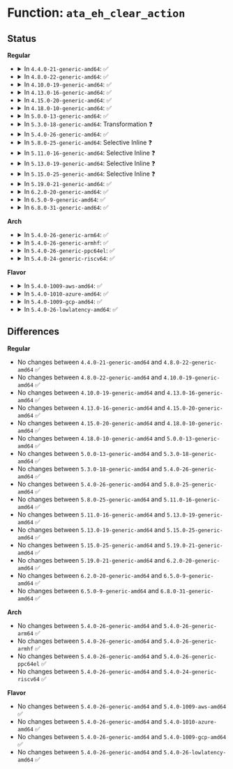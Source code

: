 # Function: <code>ata_eh_clear_action</code>

## Status
<b>Regular</b>
<ul>
<li>
<details>
<summary>In <code>4.4.0-21-generic-amd64</code>: ✅</summary>

```c
void ata_eh_clear_action(struct ata_link * link, struct ata_device * dev, struct ata_eh_info * ehi, unsigned int action)
```

```json
{
  "name": "ata_eh_clear_action",
  "collision_type": "Unique Static",
  "inline_type": "No",
  "funcs": [
    {
      "addr": 18446744071584959504,
      "name": "ata_eh_clear_action",
      "external": false,
      "loc": "drivers/ata/libata-eh.c:442",
      "file": "drivers/ata/libata-eh.c",
      "inline": "seen, unknown",
      "caller_inline": [],
      "caller_func": [
        "drivers/ata/libata-eh.c:ata_eh_detach_dev",
        "drivers/ata/libata-eh.c:ata_eh_detach_dev",
        "drivers/ata/libata-eh.c:ata_eh_about_to_do",
        "drivers/ata/libata-eh.c:ata_eh_autopsy",
        "drivers/ata/libata-eh.c:ata_eh_reset",
        "drivers/ata/libata-eh.c:ata_eh_reset",
        "drivers/ata/libata-eh.c:ata_eh_recover",
        "drivers/ata/libata-eh.c:ata_eh_recover",
        "drivers/ata/libata-eh.c:ata_eh_recover",
        "drivers/ata/libata-eh.c:ata_eh_recover"
      ]
    }
  ],
  "symbols": [
    {
      "addr": 18446744071584959504,
      "name": "ata_eh_clear_action",
      "section": ".text",
      "bind": "STB_LOCAL",
      "size": 208
    }
  ]
}
```
</details>
</li>
<li>
<details>
<summary>In <code>4.8.0-22-generic-amd64</code>: ✅</summary>

```c
void ata_eh_clear_action(struct ata_link * link, struct ata_device * dev, struct ata_eh_info * ehi, unsigned int action)
```

```json
{
  "name": "ata_eh_clear_action",
  "collision_type": "Unique Static",
  "inline_type": "No",
  "funcs": [
    {
      "addr": 18446744071585326736,
      "name": "ata_eh_clear_action",
      "external": false,
      "loc": "drivers/ata/libata-eh.c:442",
      "file": "drivers/ata/libata-eh.c",
      "inline": "seen, unknown",
      "caller_inline": [],
      "caller_func": [
        "drivers/ata/libata-eh.c:ata_eh_recover",
        "drivers/ata/libata-eh.c:ata_eh_recover",
        "drivers/ata/libata-eh.c:ata_eh_recover",
        "drivers/ata/libata-eh.c:ata_eh_recover",
        "drivers/ata/libata-eh.c:ata_eh_reset",
        "drivers/ata/libata-eh.c:ata_eh_reset",
        "drivers/ata/libata-eh.c:ata_eh_autopsy",
        "drivers/ata/libata-eh.c:ata_eh_about_to_do",
        "drivers/ata/libata-eh.c:ata_eh_detach_dev",
        "drivers/ata/libata-eh.c:ata_eh_detach_dev"
      ]
    }
  ],
  "symbols": [
    {
      "addr": 18446744071585326736,
      "name": "ata_eh_clear_action",
      "section": ".text",
      "bind": "STB_LOCAL",
      "size": 208
    }
  ]
}
```
</details>
</li>
<li>
<details>
<summary>In <code>4.10.0-19-generic-amd64</code>: ✅</summary>

```c
void ata_eh_clear_action(struct ata_link * link, struct ata_device * dev, struct ata_eh_info * ehi, unsigned int action)
```

```json
{
  "name": "ata_eh_clear_action",
  "collision_type": "Unique Static",
  "inline_type": "No",
  "funcs": [
    {
      "addr": 18446744071585527776,
      "name": "ata_eh_clear_action",
      "external": false,
      "loc": "drivers/ata/libata-eh.c:442",
      "file": "drivers/ata/libata-eh.c",
      "inline": "seen, unknown",
      "caller_inline": [],
      "caller_func": [
        "drivers/ata/libata-eh.c:ata_eh_recover",
        "drivers/ata/libata-eh.c:ata_eh_recover",
        "drivers/ata/libata-eh.c:ata_eh_recover",
        "drivers/ata/libata-eh.c:ata_eh_recover",
        "drivers/ata/libata-eh.c:ata_eh_reset",
        "drivers/ata/libata-eh.c:ata_eh_reset",
        "drivers/ata/libata-eh.c:ata_eh_autopsy",
        "drivers/ata/libata-eh.c:ata_eh_about_to_do",
        "drivers/ata/libata-eh.c:ata_eh_detach_dev",
        "drivers/ata/libata-eh.c:ata_eh_detach_dev"
      ]
    }
  ],
  "symbols": [
    {
      "addr": 18446744071585527776,
      "name": "ata_eh_clear_action",
      "section": ".text",
      "bind": "STB_LOCAL",
      "size": 208
    }
  ]
}
```
</details>
</li>
<li>
<details>
<summary>In <code>4.13.0-16-generic-amd64</code>: ✅</summary>

```c
void ata_eh_clear_action(struct ata_link * link, struct ata_device * dev, struct ata_eh_info * ehi, unsigned int action)
```

```json
{
  "name": "ata_eh_clear_action",
  "collision_type": "Unique Static",
  "inline_type": "No",
  "funcs": [
    {
      "addr": 18446744071585612320,
      "name": "ata_eh_clear_action",
      "external": false,
      "loc": "drivers/ata/libata-eh.c:442",
      "file": "drivers/ata/libata-eh.c",
      "inline": "seen, unknown",
      "caller_inline": [],
      "caller_func": [
        "drivers/ata/libata-eh.c:ata_eh_recover",
        "drivers/ata/libata-eh.c:ata_eh_recover",
        "drivers/ata/libata-eh.c:ata_eh_recover",
        "drivers/ata/libata-eh.c:ata_eh_recover",
        "drivers/ata/libata-eh.c:ata_eh_reset",
        "drivers/ata/libata-eh.c:ata_eh_reset",
        "drivers/ata/libata-eh.c:ata_eh_autopsy",
        "drivers/ata/libata-eh.c:ata_eh_about_to_do",
        "drivers/ata/libata-eh.c:ata_eh_detach_dev",
        "drivers/ata/libata-eh.c:ata_eh_detach_dev"
      ]
    }
  ],
  "symbols": [
    {
      "addr": 18446744071585612320,
      "name": "ata_eh_clear_action",
      "section": ".text",
      "bind": "STB_LOCAL",
      "size": 211
    }
  ]
}
```
</details>
</li>
<li>
<details>
<summary>In <code>4.15.0-20-generic-amd64</code>: ✅</summary>

```c
void ata_eh_clear_action(struct ata_link * link, struct ata_device * dev, struct ata_eh_info * ehi, unsigned int action)
```

```json
{
  "name": "ata_eh_clear_action",
  "collision_type": "Unique Static",
  "inline_type": "No",
  "funcs": [
    {
      "addr": 18446744071586044032,
      "name": "ata_eh_clear_action",
      "external": false,
      "loc": "drivers/ata/libata-eh.c:442",
      "file": "drivers/ata/libata-eh.c",
      "inline": "seen, unknown",
      "caller_inline": [],
      "caller_func": [
        "drivers/ata/libata-eh.c:ata_eh_recover",
        "drivers/ata/libata-eh.c:ata_eh_recover",
        "drivers/ata/libata-eh.c:ata_eh_recover",
        "drivers/ata/libata-eh.c:ata_eh_recover",
        "drivers/ata/libata-eh.c:ata_eh_reset",
        "drivers/ata/libata-eh.c:ata_eh_reset",
        "drivers/ata/libata-eh.c:ata_eh_autopsy",
        "drivers/ata/libata-eh.c:ata_eh_about_to_do",
        "drivers/ata/libata-eh.c:ata_eh_detach_dev",
        "drivers/ata/libata-eh.c:ata_eh_detach_dev"
      ]
    }
  ],
  "symbols": [
    {
      "addr": 18446744071586044032,
      "name": "ata_eh_clear_action",
      "section": ".text",
      "bind": "STB_LOCAL",
      "size": 211
    }
  ]
}
```
</details>
</li>
<li>
<details>
<summary>In <code>4.18.0-10-generic-amd64</code>: ✅</summary>

```c
void ata_eh_clear_action(struct ata_link * link, struct ata_device * dev, struct ata_eh_info * ehi, unsigned int action)
```

```json
{
  "name": "ata_eh_clear_action",
  "collision_type": "Unique Static",
  "inline_type": "No",
  "funcs": [
    {
      "addr": 18446744071586291856,
      "name": "ata_eh_clear_action",
      "external": false,
      "loc": "drivers/ata/libata-eh.c:442",
      "file": "drivers/ata/libata-eh.c",
      "inline": "seen, unknown",
      "caller_inline": [],
      "caller_func": [
        "drivers/ata/libata-eh.c:ata_eh_recover",
        "drivers/ata/libata-eh.c:ata_eh_recover",
        "drivers/ata/libata-eh.c:ata_eh_recover",
        "drivers/ata/libata-eh.c:ata_eh_recover",
        "drivers/ata/libata-eh.c:ata_eh_reset",
        "drivers/ata/libata-eh.c:ata_eh_reset",
        "drivers/ata/libata-eh.c:ata_eh_autopsy",
        "drivers/ata/libata-eh.c:ata_eh_about_to_do",
        "drivers/ata/libata-eh.c:ata_eh_detach_dev",
        "drivers/ata/libata-eh.c:ata_eh_detach_dev"
      ]
    }
  ],
  "symbols": [
    {
      "addr": 18446744071586291856,
      "name": "ata_eh_clear_action",
      "section": ".text",
      "bind": "STB_LOCAL",
      "size": 211
    }
  ]
}
```
</details>
</li>
<li>
<details>
<summary>In <code>5.0.0-13-generic-amd64</code>: ✅</summary>

```c
void ata_eh_clear_action(struct ata_link * link, struct ata_device * dev, struct ata_eh_info * ehi, unsigned int action)
```

```json
{
  "name": "ata_eh_clear_action",
  "collision_type": "Unique Static",
  "inline_type": "No",
  "funcs": [
    {
      "addr": 18446744071586433424,
      "name": "ata_eh_clear_action",
      "external": false,
      "loc": "drivers/ata/libata-eh.c:442",
      "file": "drivers/ata/libata-eh.c",
      "inline": "seen, unknown",
      "caller_inline": [],
      "caller_func": [
        "drivers/ata/libata-eh.c:ata_eh_recover",
        "drivers/ata/libata-eh.c:ata_eh_recover",
        "drivers/ata/libata-eh.c:ata_eh_recover",
        "drivers/ata/libata-eh.c:ata_eh_recover",
        "drivers/ata/libata-eh.c:ata_eh_reset",
        "drivers/ata/libata-eh.c:ata_eh_reset",
        "drivers/ata/libata-eh.c:ata_eh_autopsy",
        "drivers/ata/libata-eh.c:ata_eh_about_to_do",
        "drivers/ata/libata-eh.c:ata_eh_detach_dev",
        "drivers/ata/libata-eh.c:ata_eh_detach_dev"
      ]
    }
  ],
  "symbols": [
    {
      "addr": 18446744071586433424,
      "name": "ata_eh_clear_action",
      "section": ".text",
      "bind": "STB_LOCAL",
      "size": 211
    }
  ]
}
```
</details>
</li>
<li>
<details>
<summary>In <code>5.3.0-18-generic-amd64</code>: Transformation ❓</summary>

```c
void ata_eh_clear_action(struct ata_link * link, struct ata_device * dev, struct ata_eh_info * ehi, unsigned int action)
```

```json
{
  "name": "ata_eh_clear_action",
  "collision_type": "Unique Static",
  "inline_type": "No",
  "funcs": [
    {
      "addr": 0,
      "name": "ata_eh_clear_action",
      "external": false,
      "loc": "drivers/ata/libata-eh.c:425",
      "file": "drivers/ata/libata-eh.c",
      "inline": "seen, unknown",
      "caller_inline": [],
      "caller_func": [
        "drivers/ata/libata-eh.c:ata_eh_recover",
        "drivers/ata/libata-eh.c:ata_eh_recover",
        "drivers/ata/libata-eh.c:ata_eh_recover",
        "drivers/ata/libata-eh.c:ata_eh_revalidate_and_attach",
        "drivers/ata/libata-eh.c:ata_eh_reset",
        "drivers/ata/libata-eh.c:ata_eh_reset",
        "drivers/ata/libata-eh.c:ata_eh_autopsy",
        "drivers/ata/libata-eh.c:ata_eh_about_to_do",
        "drivers/ata/libata-eh.c:ata_eh_detach_dev",
        "drivers/ata/libata-eh.c:ata_eh_detach_dev"
      ]
    }
  ],
  "symbols": [
    {
      "addr": 18446744071586677968,
      "name": "ata_eh_clear_action",
      "section": ".text",
      "bind": "STB_LOCAL",
      "size": 206
    },
    {
      "addr": 18446744071586700862,
      "name": "ata_eh_clear_action.cold",
      "section": ".text",
      "bind": "STB_LOCAL",
      "size": 19
    }
  ]
}
```
</details>
</li>
<li>
<details>
<summary>In <code>5.4.0-26-generic-amd64</code>: ✅</summary>

```c
void ata_eh_clear_action(struct ata_link * link, struct ata_device * dev, struct ata_eh_info * ehi, unsigned int action)
```

```json
{
  "name": "ata_eh_clear_action",
  "collision_type": "Unique Static",
  "inline_type": "No",
  "funcs": [
    {
      "addr": 18446744071586825008,
      "name": "ata_eh_clear_action",
      "external": false,
      "loc": "drivers/ata/libata-eh.c:425",
      "file": "drivers/ata/libata-eh.c",
      "inline": "seen, unknown",
      "caller_inline": [],
      "caller_func": [
        "drivers/ata/libata-eh.c:ata_eh_recover",
        "drivers/ata/libata-eh.c:ata_eh_recover",
        "drivers/ata/libata-eh.c:ata_eh_recover",
        "drivers/ata/libata-eh.c:ata_eh_recover",
        "drivers/ata/libata-eh.c:ata_eh_reset",
        "drivers/ata/libata-eh.c:ata_eh_reset",
        "drivers/ata/libata-eh.c:ata_eh_autopsy",
        "drivers/ata/libata-eh.c:ata_eh_about_to_do",
        "drivers/ata/libata-eh.c:ata_eh_detach_dev",
        "drivers/ata/libata-eh.c:ata_eh_detach_dev"
      ]
    }
  ],
  "symbols": [
    {
      "addr": 18446744071586825008,
      "name": "ata_eh_clear_action",
      "section": ".text",
      "bind": "STB_LOCAL",
      "size": 217
    }
  ]
}
```
</details>
</li>
<li>
<details>
<summary>In <code>5.8.0-25-generic-amd64</code>: Selective Inline ❓</summary>

```c
void ata_eh_clear_action(struct ata_link * link, struct ata_device * dev, struct ata_eh_info * ehi, unsigned int action)
```

```json
{
  "name": "ata_eh_clear_action",
  "collision_type": "Unique Static",
  "inline_type": "Selective",
  "funcs": [
    {
      "addr": 18446744071587647868,
      "name": "ata_eh_clear_action",
      "external": false,
      "loc": "drivers/ata/libata-eh.c:424",
      "file": "drivers/ata/libata-eh.c",
      "inline": "not declared, inlined",
      "caller_inline": [
        "drivers/ata/libata-eh.c:ata_eh_recover",
        "drivers/ata/libata-eh.c:ata_eh_reset",
        "drivers/ata/libata-eh.c:ata_eh_reset",
        "drivers/ata/libata-eh.c:ata_eh_autopsy"
      ],
      "caller_func": [
        "drivers/ata/libata-eh.c:ata_eh_recover",
        "drivers/ata/libata-eh.c:ata_eh_recover",
        "drivers/ata/libata-eh.c:ata_eh_revalidate_and_attach",
        "drivers/ata/libata-eh.c:ata_eh_about_to_do",
        "drivers/ata/libata-eh.c:ata_eh_detach_dev",
        "drivers/ata/libata-eh.c:ata_eh_detach_dev"
      ]
    }
  ],
  "symbols": [
    {
      "addr": 18446744071587627280,
      "name": "ata_eh_clear_action",
      "section": ".text",
      "bind": "STB_LOCAL",
      "size": 217
    }
  ]
}
```
</details>
</li>
<li>
<details>
<summary>In <code>5.11.0-16-generic-amd64</code>: Selective Inline ❓</summary>

```c
void ata_eh_clear_action(struct ata_link * link, struct ata_device * dev, struct ata_eh_info * ehi, unsigned int action)
```

```json
{
  "name": "ata_eh_clear_action",
  "collision_type": "Unique Static",
  "inline_type": "Selective",
  "funcs": [
    {
      "addr": 18446744071587708796,
      "name": "ata_eh_clear_action",
      "external": false,
      "loc": "drivers/ata/libata-eh.c:424",
      "file": "drivers/ata/libata-eh.c",
      "inline": "not declared, inlined",
      "caller_inline": [
        "drivers/ata/libata-eh.c:ata_eh_recover",
        "drivers/ata/libata-eh.c:ata_eh_reset",
        "drivers/ata/libata-eh.c:ata_eh_reset",
        "drivers/ata/libata-eh.c:ata_eh_autopsy"
      ],
      "caller_func": [
        "drivers/ata/libata-eh.c:ata_eh_recover",
        "drivers/ata/libata-eh.c:ata_eh_recover",
        "drivers/ata/libata-eh.c:ata_eh_revalidate_and_attach",
        "drivers/ata/libata-eh.c:ata_eh_about_to_do",
        "drivers/ata/libata-eh.c:ata_eh_detach_dev",
        "drivers/ata/libata-eh.c:ata_eh_detach_dev"
      ]
    }
  ],
  "symbols": [
    {
      "addr": 18446744071587688240,
      "name": "ata_eh_clear_action",
      "section": ".text",
      "bind": "STB_LOCAL",
      "size": 217
    }
  ]
}
```
</details>
</li>
<li>
<details>
<summary>In <code>5.13.0-19-generic-amd64</code>: Selective Inline ❓</summary>

```c
void ata_eh_clear_action(struct ata_link * link, struct ata_device * dev, struct ata_eh_info * ehi, unsigned int action)
```

```json
{
  "name": "ata_eh_clear_action",
  "collision_type": "Unique Static",
  "inline_type": "Selective",
  "funcs": [
    {
      "addr": 18446744071587587615,
      "name": "ata_eh_clear_action",
      "external": false,
      "loc": "drivers/ata/libata-eh.c:424",
      "file": "drivers/ata/libata-eh.c",
      "inline": "not declared, inlined",
      "caller_inline": [
        "drivers/ata/libata-eh.c:ata_eh_recover",
        "drivers/ata/libata-eh.c:ata_eh_reset",
        "drivers/ata/libata-eh.c:ata_eh_reset",
        "drivers/ata/libata-eh.c:ata_eh_autopsy"
      ],
      "caller_func": [
        "drivers/ata/libata-eh.c:ata_eh_recover",
        "drivers/ata/libata-eh.c:ata_eh_recover",
        "drivers/ata/libata-eh.c:ata_eh_revalidate_and_attach",
        "drivers/ata/libata-eh.c:ata_eh_about_to_do",
        "drivers/ata/libata-eh.c:ata_eh_detach_dev",
        "drivers/ata/libata-eh.c:ata_eh_detach_dev"
      ]
    }
  ],
  "symbols": [
    {
      "addr": 18446744071587567424,
      "name": "ata_eh_clear_action",
      "section": ".text",
      "bind": "STB_LOCAL",
      "size": 217
    }
  ]
}
```
</details>
</li>
<li>
<details>
<summary>In <code>5.15.0-25-generic-amd64</code>: Selective Inline ❓</summary>

```c
void ata_eh_clear_action(struct ata_link * link, struct ata_device * dev, struct ata_eh_info * ehi, unsigned int action)
```

```json
{
  "name": "ata_eh_clear_action",
  "collision_type": "Unique Static",
  "inline_type": "Selective",
  "funcs": [
    {
      "addr": 18446744071588171050,
      "name": "ata_eh_clear_action",
      "external": false,
      "loc": "drivers/ata/libata-eh.c:432",
      "file": "drivers/ata/libata-eh.c",
      "inline": "not declared, inlined",
      "caller_inline": [
        "drivers/ata/libata-eh.c:ata_eh_recover",
        "drivers/ata/libata-eh.c:ata_eh_reset",
        "drivers/ata/libata-eh.c:ata_eh_reset",
        "drivers/ata/libata-eh.c:ata_eh_autopsy"
      ],
      "caller_func": [
        "drivers/ata/libata-eh.c:ata_eh_recover",
        "drivers/ata/libata-eh.c:ata_eh_recover",
        "drivers/ata/libata-eh.c:ata_eh_revalidate_and_attach",
        "drivers/ata/libata-eh.c:ata_eh_about_to_do",
        "drivers/ata/libata-eh.c:ata_eh_detach_dev",
        "drivers/ata/libata-eh.c:ata_eh_detach_dev"
      ]
    }
  ],
  "symbols": [
    {
      "addr": 18446744071588148160,
      "name": "ata_eh_clear_action",
      "section": ".text",
      "bind": "STB_LOCAL",
      "size": 380
    }
  ]
}
```
</details>
</li>
<li>
<details>
<summary>In <code>5.19.0-21-generic-amd64</code>: ✅</summary>

```c
void ata_eh_clear_action(struct ata_link * link, struct ata_device * dev, struct ata_eh_info * ehi, unsigned int action)
```

```json
{
  "name": "ata_eh_clear_action",
  "collision_type": "Unique Static",
  "inline_type": "No",
  "funcs": [
    {
      "addr": 18446744071589529696,
      "name": "ata_eh_clear_action",
      "external": false,
      "loc": "drivers/ata/libata-eh.c:432",
      "file": "drivers/ata/libata-eh.c",
      "inline": "seen, unknown",
      "caller_inline": [],
      "caller_func": [
        "drivers/ata/libata-eh.c:ata_eh_recover",
        "drivers/ata/libata-eh.c:ata_eh_done",
        "drivers/ata/libata-eh.c:ata_eh_about_to_do",
        "drivers/ata/libata-eh.c:ata_eh_detach_dev",
        "drivers/ata/libata-eh.c:ata_eh_detach_dev"
      ]
    }
  ],
  "symbols": [
    {
      "addr": 18446744071589529696,
      "name": "ata_eh_clear_action",
      "section": ".text",
      "bind": "STB_LOCAL",
      "size": 387
    }
  ]
}
```
</details>
</li>
<li>
<details>
<summary>In <code>6.2.0-20-generic-amd64</code>: ✅</summary>

```c
void ata_eh_clear_action(struct ata_link * link, struct ata_device * dev, struct ata_eh_info * ehi, unsigned int action)
```

```json
{
  "name": "ata_eh_clear_action",
  "collision_type": "Unique Static",
  "inline_type": "No",
  "funcs": [
    {
      "addr": 18446744071591116496,
      "name": "ata_eh_clear_action",
      "external": false,
      "loc": "drivers/ata/libata-eh.c:434",
      "file": "drivers/ata/libata-eh.c",
      "inline": "seen, unknown",
      "caller_inline": [],
      "caller_func": [
        "drivers/ata/libata-eh.c:ata_eh_recover",
        "drivers/ata/libata-eh.c:ata_eh_done",
        "drivers/ata/libata-eh.c:ata_eh_about_to_do",
        "drivers/ata/libata-eh.c:ata_eh_detach_dev",
        "drivers/ata/libata-eh.c:ata_eh_detach_dev"
      ]
    }
  ],
  "symbols": [
    {
      "addr": 18446744071591116496,
      "name": "ata_eh_clear_action",
      "section": ".text",
      "bind": "STB_LOCAL",
      "size": 387
    }
  ]
}
```
</details>
</li>
<li>
<details>
<summary>In <code>6.5.0-9-generic-amd64</code>: ✅</summary>

```c
void ata_eh_clear_action(struct ata_link * link, struct ata_device * dev, struct ata_eh_info * ehi, unsigned int action)
```

```json
{
  "name": "ata_eh_clear_action",
  "collision_type": "Unique Static",
  "inline_type": "No",
  "funcs": [
    {
      "addr": 18446744071591474160,
      "name": "ata_eh_clear_action",
      "external": false,
      "loc": "drivers/ata/libata-eh.c:434",
      "file": "drivers/ata/libata-eh.c",
      "inline": "seen, unknown",
      "caller_inline": [],
      "caller_func": [
        "drivers/ata/libata-eh.c:ata_eh_recover",
        "drivers/ata/libata-eh.c:ata_eh_done",
        "drivers/ata/libata-eh.c:ata_eh_about_to_do",
        "drivers/ata/libata-eh.c:ata_eh_detach_dev",
        "drivers/ata/libata-eh.c:ata_eh_detach_dev"
      ]
    }
  ],
  "symbols": [
    {
      "addr": 18446744071591474160,
      "name": "ata_eh_clear_action",
      "section": ".text",
      "bind": "STB_LOCAL",
      "size": 342
    }
  ]
}
```
</details>
</li>
<li>
<details>
<summary>In <code>6.8.0-31-generic-amd64</code>: ✅</summary>

```c
void ata_eh_clear_action(struct ata_link * link, struct ata_device * dev, struct ata_eh_info * ehi, unsigned int action)
```

```json
{
  "name": "ata_eh_clear_action",
  "collision_type": "Unique Static",
  "inline_type": "No",
  "funcs": [
    {
      "addr": 18446744071591822448,
      "name": "ata_eh_clear_action",
      "external": false,
      "loc": "drivers/ata/libata-eh.c:436",
      "file": "drivers/ata/libata-eh.c",
      "inline": "seen, unknown",
      "caller_inline": [],
      "caller_func": [
        "drivers/ata/libata-eh.c:ata_eh_recover",
        "drivers/ata/libata-eh.c:ata_eh_done",
        "drivers/ata/libata-eh.c:ata_eh_about_to_do",
        "drivers/ata/libata-eh.c:ata_eh_detach_dev",
        "drivers/ata/libata-eh.c:ata_eh_detach_dev"
      ]
    }
  ],
  "symbols": [
    {
      "addr": 18446744071591822448,
      "name": "ata_eh_clear_action",
      "section": ".text",
      "bind": "STB_LOCAL",
      "size": 342
    }
  ]
}
```
</details>
</li>
</ul>
<b>Arch</b>
<ul>
<li>
<details>
<summary>In <code>5.4.0-26-generic-arm64</code>: ✅</summary>

```c
void ata_eh_clear_action(struct ata_link * link, struct ata_device * dev, struct ata_eh_info * ehi, unsigned int action)
```

```json
{
  "name": "ata_eh_clear_action",
  "collision_type": "Unique Static",
  "inline_type": "No",
  "funcs": [
    {
      "addr": 18446603336499753176,
      "name": "ata_eh_clear_action",
      "external": false,
      "loc": "drivers/ata/libata-eh.c:425",
      "file": "drivers/ata/libata-eh.c",
      "inline": "seen, unknown",
      "caller_inline": [],
      "caller_func": [
        "drivers/ata/libata-eh.c:ata_eh_recover",
        "drivers/ata/libata-eh.c:ata_eh_recover",
        "drivers/ata/libata-eh.c:ata_eh_recover",
        "drivers/ata/libata-eh.c:ata_eh_revalidate_and_attach",
        "drivers/ata/libata-eh.c:ata_eh_reset",
        "drivers/ata/libata-eh.c:ata_eh_reset",
        "drivers/ata/libata-eh.c:ata_eh_autopsy",
        "drivers/ata/libata-eh.c:ata_eh_about_to_do",
        "drivers/ata/libata-eh.c:ata_eh_detach_dev",
        "drivers/ata/libata-eh.c:ata_eh_detach_dev"
      ]
    }
  ],
  "symbols": [
    {
      "addr": 18446603336499753176,
      "name": "ata_eh_clear_action",
      "section": ".text",
      "bind": "STB_LOCAL",
      "size": 296
    }
  ]
}
```
</details>
</li>
<li>
<details>
<summary>In <code>5.4.0-26-generic-armhf</code>: ✅</summary>

```c
void ata_eh_clear_action(struct ata_link * link, struct ata_device * dev, struct ata_eh_info * ehi, unsigned int action)
```

```json
{
  "name": "ata_eh_clear_action",
  "collision_type": "Unique Static",
  "inline_type": "No",
  "funcs": [
    {
      "addr": 3232198988,
      "name": "ata_eh_clear_action",
      "external": false,
      "loc": "drivers/ata/libata-eh.c:425",
      "file": "drivers/ata/libata-eh.c",
      "inline": "seen, unknown",
      "caller_inline": [],
      "caller_func": [
        "drivers/ata/libata-eh.c:ata_eh_recover",
        "drivers/ata/libata-eh.c:ata_eh_recover",
        "drivers/ata/libata-eh.c:ata_eh_recover",
        "drivers/ata/libata-eh.c:ata_eh_recover",
        "drivers/ata/libata-eh.c:ata_eh_reset",
        "drivers/ata/libata-eh.c:ata_eh_reset",
        "drivers/ata/libata-eh.c:ata_eh_autopsy",
        "drivers/ata/libata-eh.c:ata_eh_about_to_do",
        "drivers/ata/libata-eh.c:ata_eh_detach_dev",
        "drivers/ata/libata-eh.c:ata_eh_detach_dev"
      ]
    }
  ],
  "symbols": [
    {
      "addr": 3232198988,
      "name": "ata_eh_clear_action",
      "section": ".text",
      "bind": "STB_LOCAL",
      "size": 280
    }
  ]
}
```
</details>
</li>
<li>
<details>
<summary>In <code>5.4.0-26-generic-ppc64el</code>: ✅</summary>

```c
void ata_eh_clear_action(struct ata_link * link, struct ata_device * dev, struct ata_eh_info * ehi, unsigned int action)
```

```json
{
  "name": "ata_eh_clear_action",
  "collision_type": "Unique Static",
  "inline_type": "No",
  "funcs": [
    {
      "addr": 13835058055293097280,
      "name": "ata_eh_clear_action",
      "external": false,
      "loc": "drivers/ata/libata-eh.c:425",
      "file": "drivers/ata/libata-eh.c",
      "inline": "seen, unknown",
      "caller_inline": [],
      "caller_func": [
        "drivers/ata/libata-eh.c:ata_eh_recover",
        "drivers/ata/libata-eh.c:ata_eh_recover",
        "drivers/ata/libata-eh.c:ata_eh_recover",
        "drivers/ata/libata-eh.c:ata_eh_revalidate_and_attach",
        "drivers/ata/libata-eh.c:ata_eh_reset",
        "drivers/ata/libata-eh.c:ata_eh_reset",
        "drivers/ata/libata-eh.c:ata_eh_autopsy",
        "drivers/ata/libata-eh.c:ata_eh_about_to_do",
        "drivers/ata/libata-eh.c:ata_eh_detach_dev",
        "drivers/ata/libata-eh.c:ata_eh_detach_dev"
      ]
    }
  ],
  "symbols": [
    {
      "addr": 13835058055293097280,
      "name": "ata_eh_clear_action",
      "section": ".text",
      "bind": "STB_LOCAL",
      "size": 436
    }
  ]
}
```
</details>
</li>
<li>
<details>
<summary>In <code>5.4.0-24-generic-riscv64</code>: ✅</summary>

```c
void ata_eh_clear_action(struct ata_link * link, struct ata_device * dev, struct ata_eh_info * ehi, unsigned int action)
```

```json
{
  "name": "ata_eh_clear_action",
  "collision_type": "Unique Static",
  "inline_type": "No",
  "funcs": [
    {
      "addr": 18446743936276912328,
      "name": "ata_eh_clear_action",
      "external": false,
      "loc": "drivers/ata/libata-eh.c:425",
      "file": "drivers/ata/libata-eh.c",
      "inline": "seen, unknown",
      "caller_inline": [],
      "caller_func": [
        "drivers/ata/libata-eh.c:ata_eh_recover",
        "drivers/ata/libata-eh.c:ata_eh_recover",
        "drivers/ata/libata-eh.c:ata_eh_recover",
        "drivers/ata/libata-eh.c:ata_eh_recover",
        "drivers/ata/libata-eh.c:ata_eh_reset",
        "drivers/ata/libata-eh.c:ata_eh_reset",
        "drivers/ata/libata-eh.c:ata_eh_autopsy",
        "drivers/ata/libata-eh.c:ata_eh_about_to_do",
        "drivers/ata/libata-eh.c:ata_eh_detach_dev",
        "drivers/ata/libata-eh.c:ata_eh_detach_dev"
      ]
    }
  ],
  "symbols": [
    {
      "addr": 18446743936276912328,
      "name": "ata_eh_clear_action",
      "section": ".text",
      "bind": "STB_LOCAL",
      "size": 212
    }
  ]
}
```
</details>
</li>
</ul>
<b>Flavor</b>
<ul>
<li>
<details>
<summary>In <code>5.4.0-1009-aws-amd64</code>: ✅</summary>

```c
void ata_eh_clear_action(struct ata_link * link, struct ata_device * dev, struct ata_eh_info * ehi, unsigned int action)
```

```json
{
  "name": "ata_eh_clear_action",
  "collision_type": "Unique Static",
  "inline_type": "No",
  "funcs": [
    {
      "addr": 18446744071586583584,
      "name": "ata_eh_clear_action",
      "external": false,
      "loc": "drivers/ata/libata-eh.c:425",
      "file": "drivers/ata/libata-eh.c",
      "inline": "seen, unknown",
      "caller_inline": [],
      "caller_func": [
        "drivers/ata/libata-eh.c:ata_eh_recover",
        "drivers/ata/libata-eh.c:ata_eh_recover",
        "drivers/ata/libata-eh.c:ata_eh_recover",
        "drivers/ata/libata-eh.c:ata_eh_recover",
        "drivers/ata/libata-eh.c:ata_eh_reset",
        "drivers/ata/libata-eh.c:ata_eh_reset",
        "drivers/ata/libata-eh.c:ata_eh_autopsy",
        "drivers/ata/libata-eh.c:ata_eh_about_to_do",
        "drivers/ata/libata-eh.c:ata_eh_detach_dev",
        "drivers/ata/libata-eh.c:ata_eh_detach_dev"
      ]
    }
  ],
  "symbols": [
    {
      "addr": 18446744071586583584,
      "name": "ata_eh_clear_action",
      "section": ".text",
      "bind": "STB_LOCAL",
      "size": 217
    }
  ]
}
```
</details>
</li>
<li>
<details>
<summary>In <code>5.4.0-1010-azure-amd64</code>: ✅</summary>

```c
void ata_eh_clear_action(struct ata_link * link, struct ata_device * dev, struct ata_eh_info * ehi, unsigned int action)
```

```json
{
  "name": "ata_eh_clear_action",
  "collision_type": "Unique Static",
  "inline_type": "No",
  "funcs": [
    {
      "addr": 18446744071586452096,
      "name": "ata_eh_clear_action",
      "external": false,
      "loc": "drivers/ata/libata-eh.c:425",
      "file": "drivers/ata/libata-eh.c",
      "inline": "seen, unknown",
      "caller_inline": [],
      "caller_func": [
        "drivers/ata/libata-eh.c:ata_eh_recover",
        "drivers/ata/libata-eh.c:ata_eh_recover",
        "drivers/ata/libata-eh.c:ata_eh_recover",
        "drivers/ata/libata-eh.c:ata_eh_recover",
        "drivers/ata/libata-eh.c:ata_eh_reset",
        "drivers/ata/libata-eh.c:ata_eh_reset",
        "drivers/ata/libata-eh.c:ata_eh_autopsy",
        "drivers/ata/libata-eh.c:ata_eh_about_to_do",
        "drivers/ata/libata-eh.c:ata_eh_detach_dev",
        "drivers/ata/libata-eh.c:ata_eh_detach_dev"
      ]
    }
  ],
  "symbols": [
    {
      "addr": 18446744071586452096,
      "name": "ata_eh_clear_action",
      "section": ".text",
      "bind": "STB_LOCAL",
      "size": 217
    }
  ]
}
```
</details>
</li>
<li>
<details>
<summary>In <code>5.4.0-1009-gcp-amd64</code>: ✅</summary>

```c
void ata_eh_clear_action(struct ata_link * link, struct ata_device * dev, struct ata_eh_info * ehi, unsigned int action)
```

```json
{
  "name": "ata_eh_clear_action",
  "collision_type": "Unique Static",
  "inline_type": "No",
  "funcs": [
    {
      "addr": 18446744071586779568,
      "name": "ata_eh_clear_action",
      "external": false,
      "loc": "drivers/ata/libata-eh.c:425",
      "file": "drivers/ata/libata-eh.c",
      "inline": "seen, unknown",
      "caller_inline": [],
      "caller_func": [
        "drivers/ata/libata-eh.c:ata_eh_recover",
        "drivers/ata/libata-eh.c:ata_eh_recover",
        "drivers/ata/libata-eh.c:ata_eh_recover",
        "drivers/ata/libata-eh.c:ata_eh_recover",
        "drivers/ata/libata-eh.c:ata_eh_reset",
        "drivers/ata/libata-eh.c:ata_eh_reset",
        "drivers/ata/libata-eh.c:ata_eh_autopsy",
        "drivers/ata/libata-eh.c:ata_eh_about_to_do",
        "drivers/ata/libata-eh.c:ata_eh_detach_dev",
        "drivers/ata/libata-eh.c:ata_eh_detach_dev"
      ]
    }
  ],
  "symbols": [
    {
      "addr": 18446744071586779568,
      "name": "ata_eh_clear_action",
      "section": ".text",
      "bind": "STB_LOCAL",
      "size": 217
    }
  ]
}
```
</details>
</li>
<li>
<details>
<summary>In <code>5.4.0-26-lowlatency-amd64</code>: ✅</summary>

```c
void ata_eh_clear_action(struct ata_link * link, struct ata_device * dev, struct ata_eh_info * ehi, unsigned int action)
```

```json
{
  "name": "ata_eh_clear_action",
  "collision_type": "Unique Static",
  "inline_type": "No",
  "funcs": [
    {
      "addr": 18446744071586885616,
      "name": "ata_eh_clear_action",
      "external": false,
      "loc": "drivers/ata/libata-eh.c:425",
      "file": "drivers/ata/libata-eh.c",
      "inline": "seen, unknown",
      "caller_inline": [],
      "caller_func": [
        "drivers/ata/libata-eh.c:ata_eh_recover",
        "drivers/ata/libata-eh.c:ata_eh_recover",
        "drivers/ata/libata-eh.c:ata_eh_recover",
        "drivers/ata/libata-eh.c:ata_eh_recover",
        "drivers/ata/libata-eh.c:ata_eh_reset",
        "drivers/ata/libata-eh.c:ata_eh_reset",
        "drivers/ata/libata-eh.c:ata_eh_autopsy",
        "drivers/ata/libata-eh.c:ata_eh_about_to_do",
        "drivers/ata/libata-eh.c:ata_eh_detach_dev",
        "drivers/ata/libata-eh.c:ata_eh_detach_dev"
      ]
    }
  ],
  "symbols": [
    {
      "addr": 18446744071586885616,
      "name": "ata_eh_clear_action",
      "section": ".text",
      "bind": "STB_LOCAL",
      "size": 217
    }
  ]
}
```
</details>
</li>
</ul>

## Differences
<b>Regular</b>
<ul>
<li>
No changes between <code>4.4.0-21-generic-amd64</code> and <code>4.8.0-22-generic-amd64</code> ✅
</li>
<li>
No changes between <code>4.8.0-22-generic-amd64</code> and <code>4.10.0-19-generic-amd64</code> ✅
</li>
<li>
No changes between <code>4.10.0-19-generic-amd64</code> and <code>4.13.0-16-generic-amd64</code> ✅
</li>
<li>
No changes between <code>4.13.0-16-generic-amd64</code> and <code>4.15.0-20-generic-amd64</code> ✅
</li>
<li>
No changes between <code>4.15.0-20-generic-amd64</code> and <code>4.18.0-10-generic-amd64</code> ✅
</li>
<li>
No changes between <code>4.18.0-10-generic-amd64</code> and <code>5.0.0-13-generic-amd64</code> ✅
</li>
<li>
No changes between <code>5.0.0-13-generic-amd64</code> and <code>5.3.0-18-generic-amd64</code> ✅
</li>
<li>
No changes between <code>5.3.0-18-generic-amd64</code> and <code>5.4.0-26-generic-amd64</code> ✅
</li>
<li>
No changes between <code>5.4.0-26-generic-amd64</code> and <code>5.8.0-25-generic-amd64</code> ✅
</li>
<li>
No changes between <code>5.8.0-25-generic-amd64</code> and <code>5.11.0-16-generic-amd64</code> ✅
</li>
<li>
No changes between <code>5.11.0-16-generic-amd64</code> and <code>5.13.0-19-generic-amd64</code> ✅
</li>
<li>
No changes between <code>5.13.0-19-generic-amd64</code> and <code>5.15.0-25-generic-amd64</code> ✅
</li>
<li>
No changes between <code>5.15.0-25-generic-amd64</code> and <code>5.19.0-21-generic-amd64</code> ✅
</li>
<li>
No changes between <code>5.19.0-21-generic-amd64</code> and <code>6.2.0-20-generic-amd64</code> ✅
</li>
<li>
No changes between <code>6.2.0-20-generic-amd64</code> and <code>6.5.0-9-generic-amd64</code> ✅
</li>
<li>
No changes between <code>6.5.0-9-generic-amd64</code> and <code>6.8.0-31-generic-amd64</code> ✅
</li>
</ul>
<b>Arch</b>
<ul>
<li>
No changes between <code>5.4.0-26-generic-amd64</code> and <code>5.4.0-26-generic-arm64</code> ✅
</li>
<li>
No changes between <code>5.4.0-26-generic-amd64</code> and <code>5.4.0-26-generic-armhf</code> ✅
</li>
<li>
No changes between <code>5.4.0-26-generic-amd64</code> and <code>5.4.0-26-generic-ppc64el</code> ✅
</li>
<li>
No changes between <code>5.4.0-26-generic-amd64</code> and <code>5.4.0-24-generic-riscv64</code> ✅
</li>
</ul>
<b>Flavor</b>
<ul>
<li>
No changes between <code>5.4.0-26-generic-amd64</code> and <code>5.4.0-1009-aws-amd64</code> ✅
</li>
<li>
No changes between <code>5.4.0-26-generic-amd64</code> and <code>5.4.0-1010-azure-amd64</code> ✅
</li>
<li>
No changes between <code>5.4.0-26-generic-amd64</code> and <code>5.4.0-1009-gcp-amd64</code> ✅
</li>
<li>
No changes between <code>5.4.0-26-generic-amd64</code> and <code>5.4.0-26-lowlatency-amd64</code> ✅
</li>
</ul>
